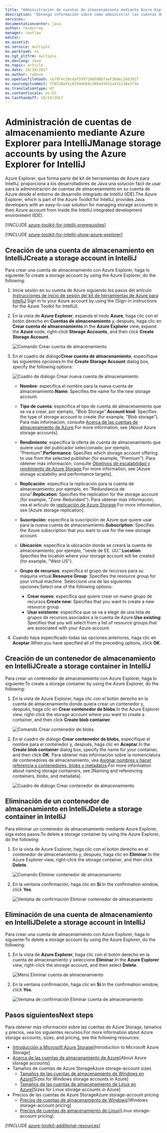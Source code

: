 ```yaml
---
title: "Administración de cuentas de almacenamiento mediante Azure Explorer para IntelliJ"
description: "Obtenga información sobre cómo administrar las cuentas de Azure Storage mediante Azure Explorer para IntelliJ."
services: 
documentationcenter: java
author: rmcmurray
manager: routlaw
editor: 
ms.assetid: 
ms.service: multiple
ms.workload: na
ms.tgt_pltfrm: multiple
ms.devlang: Java
ms.topic: article
ms.date: 10/19/2017
ms.author: robmcm
ms.openlocfilehash: cb79f4c10cdaf5597106590b7aaf36dec266391f
ms.sourcegitcommit: 7f8538e41c833deb69c300ad3431a431136a1f3e
ms.translationtype: HT
ms.contentlocale: es-ES
ms.lasthandoff: 10/24/2017
---
```

# <a name="manage-storage-accounts-by-using-the-azure-explorer-for-intellij"></a><span data-ttu-id="00e6a-103">Administración de cuentas de almacenamiento mediante Azure Explorer para IntelliJ</span><span class="sxs-lookup"><span data-stu-id="00e6a-103">Manage storage accounts by using the Azure Explorer for IntelliJ</span></span>

<span data-ttu-id="00e6a-104">Azure Explorer, que forma parte del kit de herramientas de Azure para IntelliJ, proporciona a los desarrolladores de Java una solución fácil de usar para la administración de cuentas de almacenamiento en su cuenta de Azure desde el entorno de desarrollo integrado de IntelliJ (IDE).</span><span class="sxs-lookup"><span data-stu-id="00e6a-104">The Azure Explorer, which is part of the Azure Toolkit for IntelliJ, provides Java developers with an easy-to-use solution for managing storage accounts in their Azure account from inside the IntelliJ integrated development environment (IDE).</span></span>

[!INCLUDE [azure-toolkit-for-intellij-prerequisites](../includes/azure-toolkit-for-intellij-prerequisites.md)]

[!INCLUDE [azure-toolkit-for-intellij-show-azure-explorer](../includes/azure-toolkit-for-intellij-show-azure-explorer.md)]

## <a name="create-a-storage-account-in-intellij"></a><span data-ttu-id="00e6a-105">Creación de una cuenta de almacenamiento en IntelliJ</span><span class="sxs-lookup"><span data-stu-id="00e6a-105">Create a storage account in IntelliJ</span></span>

<span data-ttu-id="00e6a-106">Para crear una cuenta de almacenamiento con Azure Explorer, haga lo siguiente:</span><span class="sxs-lookup"><span data-stu-id="00e6a-106">To create a storage account by using the Azure Explorer, do the following:</span></span>

1. <span data-ttu-id="00e6a-107">Inicie sesión en su cuenta de Azure siguiendo los pasos del artículo [Instrucciones de inicio de sesión del kit de herramientas de Azure para IntelliJ].</span><span class="sxs-lookup"><span data-stu-id="00e6a-107">Sign in to your Azure account by using the [Sign-in instructions for the Azure Toolkit for IntelliJ].</span></span> 

2. <span data-ttu-id="00e6a-108">En la vista de **Azure Explorer**, expanda el nodo **Azure**, haga clic con el botón derecho en **Cuentas de almacenamiento** y, después, haga clic en **Crear cuenta de almacenamiento**.</span><span class="sxs-lookup"><span data-stu-id="00e6a-108">In the **Azure Explorer** view, expand the **Azure** node, right-click **Storage Accounts**, and then click **Create Storage Account**.</span></span>

   ![Comando Crear cuenta de almacenamiento][CS01]

3. <span data-ttu-id="00e6a-110">En el cuadro de diálogo**Crear cuenta de almacenamiento**, especifique las siguientes opciones:</span><span class="sxs-lookup"><span data-stu-id="00e6a-110">In the **Create Storage Account** dialog box, specify the following options:</span></span>

   ![Cuadro de diálogo Crear nueva cuenta de almacenamiento][CS02]

   * <span data-ttu-id="00e6a-112">**Nombre**: especifica el nombre para la nueva cuenta de almacenamiento.</span><span class="sxs-lookup"><span data-stu-id="00e6a-112">**Name**: Specifies the name for the new storage account.</span></span>

   * <span data-ttu-id="00e6a-113">**Tipo de cuenta**: especifica el tipo de cuenta de almacenamiento que se va a crear, por ejemplo, "Blob Storage".</span><span class="sxs-lookup"><span data-stu-id="00e6a-113">**Account kind**: Specifies the type of storage account to create (for example, "Blob storage").</span></span> <span data-ttu-id="00e6a-114">Para más información, consulte [Acerca de las cuentas de almacenamiento de Azure].</span><span class="sxs-lookup"><span data-stu-id="00e6a-114">For more information, see [About Azure storage accounts].</span></span> 

   * <span data-ttu-id="00e6a-115">**Rendimiento**: especifica la oferta de cuenta de almacenamiento que quiere usar del publicador seleccionado; por ejemplo, "Premium".</span><span class="sxs-lookup"><span data-stu-id="00e6a-115">**Performance**: Specifies which storage account offering to use from the selected publisher (for example, "Premium").</span></span> <span data-ttu-id="00e6a-116">Para obtener más información, consulte [Objetivos de escalabilidad y rendimiento de Azure Storage].</span><span class="sxs-lookup"><span data-stu-id="00e6a-116">For more information, see [Azure storage scalability and performance targets].</span></span> 

   * <span data-ttu-id="00e6a-117">**Replicación**: especifica la replicación para la cuenta de almacenamiento; por ejemplo, en "Redundancia de zona".</span><span class="sxs-lookup"><span data-stu-id="00e6a-117">**Replication**: Specifies the replication for the storage account (for example, "Zone-Redundant").</span></span> <span data-ttu-id="00e6a-118">Para obtener más información, vea el artículo de [replicación de Azure Storage].</span><span class="sxs-lookup"><span data-stu-id="00e6a-118">For more information, see [Azure storage replication].</span></span> 

   * <span data-ttu-id="00e6a-119">**Suscripción**: especifica la suscripción de Azure que quiere usar para la nueva cuenta de almacenamiento.</span><span class="sxs-lookup"><span data-stu-id="00e6a-119">**Subscription**: Specifies the Azure subscription that you want to use for the new storage account.</span></span>

   * <span data-ttu-id="00e6a-120">**Ubicación**: especifica la ubicación donde se creará la cuenta de almacenamiento; por ejemplo, "oeste de EE. UU.".</span><span class="sxs-lookup"><span data-stu-id="00e6a-120">**Location**: Specifies the location where your storage account will be created (for example, "West US").</span></span>

   * <span data-ttu-id="00e6a-121">**Grupo de recursos**: especifica el grupo de recursos para su máquina virtual.</span><span class="sxs-lookup"><span data-stu-id="00e6a-121">**Resource Group**: Specifies the resource group for your virtual machine.</span></span> <span data-ttu-id="00e6a-122">Seleccione una de las siguientes opciones:</span><span class="sxs-lookup"><span data-stu-id="00e6a-122">Select one of the following options:</span></span>
      * <span data-ttu-id="00e6a-123">**Crear nuevo**: especifica que quiere crear un nuevo grupo de recursos.</span><span class="sxs-lookup"><span data-stu-id="00e6a-123">**Create new**: Specifies that you want to create a new resource group.</span></span>
      * <span data-ttu-id="00e6a-124">**Usar existente**: especifica que se va a elegir de una lista de grupos de recursos asociados a la cuenta de Azure.</span><span class="sxs-lookup"><span data-stu-id="00e6a-124">**Use existing**: Specifies that you will select from a list of resource groups that are associated with your Azure account.</span></span>

4. <span data-ttu-id="00e6a-125">Cuando haya especificado todas las opciones anteriores, haga clic en **Aceptar**.</span><span class="sxs-lookup"><span data-stu-id="00e6a-125">When you have specified all of the preceding options, click **OK**.</span></span>

## <a name="create-a-storage-container-in-intellij"></a><span data-ttu-id="00e6a-126">Creación de un contenedor de almacenamiento en IntelliJ</span><span class="sxs-lookup"><span data-stu-id="00e6a-126">Create a storage container in IntelliJ</span></span>

<span data-ttu-id="00e6a-127">Para crear un contenedor de almacenamiento con Azure Explorer, haga lo siguiente:</span><span class="sxs-lookup"><span data-stu-id="00e6a-127">To create a storage container by using the Azure Explorer, do the following:</span></span>

1. <span data-ttu-id="00e6a-128">En la vista de Azure Explorer, haga clic con el botón derecho en la cuenta de almacenamiento donde quiera crear un contenedor y, después, haga clic en **Crear contenedor de blobs**.</span><span class="sxs-lookup"><span data-stu-id="00e6a-128">In the Azure Explorer view, right-click the storage account where you want to create a container, and then click **Create blob container**.</span></span>

   ![Comando Crear contenedor de blobs][CC01]

2. <span data-ttu-id="00e6a-130">En el cuadro de diálogo **Crear contenedor de blobs**, especifique el nombre para el contenedor y, después, haga clic en **Aceptar**.</span><span class="sxs-lookup"><span data-stu-id="00e6a-130">In the **Create blob container** dialog box, specify the name for your container, and then click **OK**.</span></span> <span data-ttu-id="00e6a-131">Para obtener más información sobre la nomenclatura de contenedores de almacenamiento, vea [Asignar nombres y hacer referencia a contenedores, blobs y metadatos].</span><span class="sxs-lookup"><span data-stu-id="00e6a-131">For more information about naming storage containers, see [Naming and referencing containers, blobs, and metadata].</span></span>

   ![Cuadro de diálogo Crear contenedor de almacenamiento][CC02]

## <a name="delete-a-storage-container-in-intellij"></a><span data-ttu-id="00e6a-133">Eliminación de un contenedor de almacenamiento en IntelliJ</span><span class="sxs-lookup"><span data-stu-id="00e6a-133">Delete a storage container in IntelliJ</span></span>

<span data-ttu-id="00e6a-134">Para eliminar un contenedor de almacenamiento mediante Azure Explorer, siga estos pasos:</span><span class="sxs-lookup"><span data-stu-id="00e6a-134">To delete a storage container by using the Azure Explorer, do the following:</span></span>

1. <span data-ttu-id="00e6a-135">En la vista de Azure Explorer, haga clic con el botón derecho en el contenedor de almacenamiento y, después, haga clic en **Eliminar**.</span><span class="sxs-lookup"><span data-stu-id="00e6a-135">In the Azure Explorer view, right-click the storage container, and then click **Delete**.</span></span>

   ![Comando Eliminar contenedor de almacenamiento][DC01]

2. <span data-ttu-id="00e6a-137">En la ventana confirmación, haga clic en **Sí**.</span><span class="sxs-lookup"><span data-stu-id="00e6a-137">In the confirmation window, click **Yes**.</span></span>

   ![Ventana de confirmación Eliminar contenedor de almacenamiento][DC02]

## <a name="delete-a-storage-account-in-intellij"></a><span data-ttu-id="00e6a-139">Eliminación de una cuenta de almacenamiento en IntelliJ</span><span class="sxs-lookup"><span data-stu-id="00e6a-139">Delete a storage account in IntelliJ</span></span>

<span data-ttu-id="00e6a-140">Para crear una cuenta de almacenamiento con Azure Explorer, haga lo siguiente:</span><span class="sxs-lookup"><span data-stu-id="00e6a-140">To delete a storage account by using the Azure Explorer, do the following:</span></span>

1. <span data-ttu-id="00e6a-141">En la vista de **Azure Explorer**, haga clic con el botón derecho en la cuenta de almacenamiento y seleccione **Eliminar**.</span><span class="sxs-lookup"><span data-stu-id="00e6a-141">In the **Azure Explorer** view, right-click the storage account, and then select **Delete**.</span></span>

   ![Menú Eliminar cuenta de almacenamiento][DS01]

2. <span data-ttu-id="00e6a-143">En la ventana confirmación, haga clic en **Sí**.</span><span class="sxs-lookup"><span data-stu-id="00e6a-143">In the confirmation window, click **Yes**.</span></span>

   ![Ventana de confirmación Eliminar cuenta de almacenamiento][DS02]

## <a name="next-steps"></a><span data-ttu-id="00e6a-145">Pasos siguientes</span><span class="sxs-lookup"><span data-stu-id="00e6a-145">Next steps</span></span>

<span data-ttu-id="00e6a-146">Para obtener más información sobre las cuentas de Azure Storage, tamaños y precios, vea los siguientes recursos:</span><span class="sxs-lookup"><span data-stu-id="00e6a-146">For more information about Azure storage accounts, sizes, and pricing, see the following resources:</span></span>

* <span data-ttu-id="00e6a-147">[Introducción a Microsoft Azure Storage]</span><span class="sxs-lookup"><span data-stu-id="00e6a-147">[Introduction to Microsoft Azure Storage]</span></span>
* <span data-ttu-id="00e6a-148">[Acerca de las cuentas de almacenamiento de Azure]</span><span class="sxs-lookup"><span data-stu-id="00e6a-148">[About Azure storage accounts]</span></span>
* <span data-ttu-id="00e6a-149">Tamaños de cuentas de Azure Storage</span><span class="sxs-lookup"><span data-stu-id="00e6a-149">Azure storage-account sizes</span></span>
  * <span data-ttu-id="00e6a-150">[Tamaños de las cuentas de almacenamiento de Windows en Azure]</span><span class="sxs-lookup"><span data-stu-id="00e6a-150">[Sizes for Windows storage accounts in Azure]</span></span>
  * <span data-ttu-id="00e6a-151">[Tamaños de las cuentas de almacenamiento de Linux en Azure]</span><span class="sxs-lookup"><span data-stu-id="00e6a-151">[Sizes for Linux storage accounts in Azure]</span></span>
* <span data-ttu-id="00e6a-152">Precios de las cuentas de Azure Storage</span><span class="sxs-lookup"><span data-stu-id="00e6a-152">Azure storage-account pricing</span></span>
  * <span data-ttu-id="00e6a-153">[Precios de cuentas de almacenamiento de Windows]</span><span class="sxs-lookup"><span data-stu-id="00e6a-153">[Windows storage-account pricing]</span></span>
  * <span data-ttu-id="00e6a-154">[Precios de cuentas de almacenamiento de Linux]</span><span class="sxs-lookup"><span data-stu-id="00e6a-154">[Linux storage-account pricing]</span></span>

[!INCLUDE [azure-toolkit-additional-resources](../includes/azure-toolkit-additional-resources.md)]

<!-- URL List -->

[Instrucciones de inicio de sesión del kit de herramientas de Azure para IntelliJ]: ./azure-toolkit-for-intellij-sign-in-instructions.md
[Introducción a Microsoft Azure Storage]: /azure/storage/storage-introduction
[Acerca de las cuentas de almacenamiento de Azure]: /azure/storage/storage-create-storage-account
[replicación de Azure Storage]: /azure/storage/storage-redundancy
[Objetivos de escalabilidad y rendimiento de Azure Storage]: /azure/storage/storage-scalability-targets
[Asignar nombres y hacer referencia a contenedores, blobs y metadatos]: http://go.microsoft.com/fwlink/?LinkId=255555

[Tamaños de las cuentas de almacenamiento de Windows en Azure]: /azure/virtual-machines/virtual-machines-windows-sizes
[Tamaños de las cuentas de almacenamiento de Linux en Azure]: /azure/virtual-machines/virtual-machines-linux-sizes
[Precios de cuentas de almacenamiento de Windows]: /pricing/details/virtual-machines/windows/
[Precios de cuentas de almacenamiento de Linux]: /pricing/details/virtual-machines/linux/

<!-- IMG List -->

[CS01]: media/azure-toolkit-for-intellij-managing-storage-accounts-using-azure-explorer/CS01.png
[CS02]: media/azure-toolkit-for-intellij-managing-storage-accounts-using-azure-explorer/CS02.png
[CC01]: media/azure-toolkit-for-intellij-managing-storage-accounts-using-azure-explorer/CC01.png
[CC02]: media/azure-toolkit-for-intellij-managing-storage-accounts-using-azure-explorer/CC02.png

[DS01]: media/azure-toolkit-for-intellij-managing-storage-accounts-using-azure-explorer/DS01.png
[DS02]: media/azure-toolkit-for-intellij-managing-storage-accounts-using-azure-explorer/DS02.png
[DC01]: media/azure-toolkit-for-intellij-managing-storage-accounts-using-azure-explorer/DC01.png
[DC02]: media/azure-toolkit-for-intellij-managing-storage-accounts-using-azure-explorer/DC02.png
